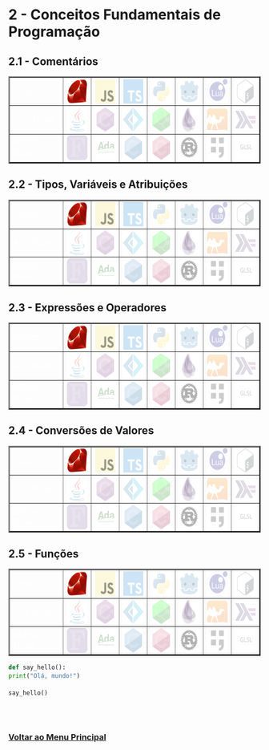 # 2 - Conceitos Fundamentais de Programação

## 2.1 - Comentários

<table id="id-21" border="2" align="center">
    <tr>
        <td colspan="2" align="left"><font size="4" color="FFFFFF">Script</font></td>
        <td align="center">
            <a href="2-Fundamentos/Comentarios.md" title="Ruby">
                <img align="center" height="50" src="..\..\Arquives/img/svg/devicon/ruby-original.svg"/>
            </a>
        </td>
        <td align="center">
            <a ref="" title="JavaScript">
                <img align="center" height="50" src="..\..\Arquives/img/svg/devicon/opacity/javascript-original.svg"/>
            </a>
        </td>
        <td align="center">
            <a ref="" title="Typescript">
                <img align="center" height="50" src="..\..\Arquives/img/svg/devicon/opacity/typescript-original.svg"/>
            </a>
        </td>
        <td align="center">
            <a ref="" title="Python">
                <img align="center" height="50" src="..\..\Arquives/img/svg/devicon/opacity/python-original.svg"/>
            </a>
        </td>
        <td align="center">
            <a ref="" title="GDscript">
                <img align="center" height="50" src="..\..\Arquives/img/svg/devicon/opacity/godot-original.svg"/>
            </a>
        </td>
        <td align="center">
            <a ref="" title="Lua">
                <img align="center" height="50" src="..\..\Arquives/img/svg/devicon/opacity/lua-original-wordmark.svg"/>
            </a>
        </td>
        <td align="center">
            <a ref="" title="Shell Script">
                <img align="center" height="50" src="..\..\Arquives/img/svg/devicon/opacity/bash-original-fundo.svg"/>
            </a>
        </td>
    </tr>
    <tr>
        <td colspan="2" align="left"><font size="4" color="FFFFFF">Alto Nível</font></td>
        <td align="center">
            <a ref="" title="Java">
                <img align="center" height="50" src="..\..\Arquives/img/svg/devicon/opacity/java-original.svg"/>
            </a>
        </td>
        <td align="center">
            <a ref="" title="C sharp">
                <img align="center" height="50" src="..\..\Arquives/img/svg/devicon/opacity/csharp-original.svg"/>
            </a>
        </td>
        <td align="center">
            <a ref="" title="F sharp">
                <img align="center" height="50" src="..\..\Arquives/img/svg/devicon/opacity/fsharp-original.svg"/>
            </a>
        </td>
        <td align="center">
            <a ref="" title="Q Sharp">
                <img align="center" height="50" src="..\..\Arquives/img/svg/devicon/opacity/qsharp-original.svg"/>
            </a>
        </td>
         <td align="center">
            <a ref="" title="Elixir">
                <img align="center" height="50" src="..\..\Arquives/img/svg/devicon/opacity/elixir-original.svg"/>
            </a>
        </td>
        <td align="center">
            <a ref="" title="OCaml">
                <img align="center" height="50" src="..\..\Arquives/img/svg/devicon/opacity/ocaml-original.svg"/>
            </a>
        </td>
        <td align="center">
            <a ref="" title="Haskell">
                <img align="center" height="50" src="..\..\Arquives/img/svg/devicon/opacity/haskell-original.svg"/>
            </a>
        </td>
    </tr>
    <tr>
        <td colspan="2" align="left"><font size="4" color="FFFFFF">Médio Nível</font></td>
        <td align="center">
            <a ref="" title="Fortran">
                <img align="center" height="50" src="..\..\Arquives/img/svg/Outhers/opacity/Fortran_logo.svg"/>
            </a>
        </td>
            <td align="center">
            <a ref="" title="Ada">
                <img align="center" height="50" src="..\..\Arquives/img/svg/Outhers/opacity/Ada_horizon_green_logo_with_slogan-edit.svg"/>
            </a>
        </td>
        <td align="center">
            <a ref="" title="C lang">
                <img align="center" height="50" src="..\..\Arquives/img/svg/devicon/opacity/c-original.svg"/>
            </a>
        </td> 
        <td align="center">
            <a ref="" title="C++ lang">
                <img align="center" height="50" src="..\..\Arquives/img/svg/devicon/opacity/cplusplus-original.svg"/>
            </a>
        </td>
        <td align="center">
            <a ref="" title="Rust">
                <img align="center" height="50" src="..\..\Arquives/img/svg/devicon/opacity/rust-plain.svg"/>
            </a>
        </td>
        <td align="center">
            <a ref="" title="Forth">
                <img align="center" height="50" src="..\..\Arquives/img/svg/Own/opacity/Forth-Language-white-background.svg"/>
            </a>
        </td>
        <td align="center">
            <a ref="" title="GLSL">
                <img align="center" height="50" src="..\..\Arquives/img/svg/Own/opacity/GLSL-Language-white-background.svg"/>
            </a>
        </td>
    </tr>
</table>

## 2.2 - Tipos, Variáveis e Atribuições

<table id="id-22" border="2" align="center">
    <tr>
        <td colspan="2" align="left"><font size="4" color="FFFFFF">Script</font></td>
        <td align="center">
            <a ref="" title="Ruby">
                <img align="center" height="50" src="..\..\Arquives/img/svg/devicon/ruby-original.svg"/>
            </a>
        </td>
        <td align="center">
            <a ref="" title="JavaScript">
                <img align="center" height="50" src="..\..\Arquives/img/svg/devicon/opacity/javascript-original.svg"/>
            </a>
        </td>
        <td align="center">
            <a ref="" title="Typescript">
                <img align="center" height="50" src="..\..\Arquives/img/svg/devicon/opacity/typescript-original.svg"/>
            </a>
        </td>
        <td align="center">
            <a ref="" title="Python">
                <img align="center" height="50" src="..\..\Arquives/img/svg/devicon/opacity/python-original.svg"/>
            </a>
        </td>
        <td align="center">
            <a ref="" title="GDscript">
                <img align="center" height="50" src="..\..\Arquives/img/svg/devicon/opacity/godot-original.svg"/>
            </a>
        </td>
        <td align="center">
            <a ref="" title="Lua">
                <img align="center" height="50" src="..\..\Arquives/img/svg/devicon/opacity/lua-original-wordmark.svg"/>
            </a>
        </td>
        <td align="center">
            <a ref="" title="Shell Script">
                <img align="center" height="50" src="..\..\Arquives/img/svg/devicon/opacity/bash-original-fundo.svg"/>
            </a>
        </td>
    </tr>
    <tr>
        <td colspan="2" align="left"><font size="4" color="FFFFFF">Alto Nível</font></td>
        <td align="center">
            <a ref="" title="Java">
                <img align="center" height="50" src="..\..\Arquives/img/svg/devicon/opacity/java-original.svg"/>
            </a>
        </td>
        <td align="center">
            <a ref="" title="C sharp">
                <img align="center" height="50" src="..\..\Arquives/img/svg/devicon/opacity/csharp-original.svg"/>
            </a>
        </td>
        <td align="center">
            <a ref="" title="F sharp">
                <img align="center" height="50" src="..\..\Arquives/img/svg/devicon/opacity/fsharp-original.svg"/>
            </a>
        </td>
        <td align="center">
            <a ref="" title="Q Sharp">
                <img align="center" height="50" src="..\..\Arquives/img/svg/devicon/opacity/qsharp-original.svg"/>
            </a>
        </td>
         <td align="center">
            <a ref="" title="Elixir">
                <img align="center" height="50" src="..\..\Arquives/img/svg/devicon/opacity/elixir-original.svg"/>
            </a>
        </td>
        <td align="center">
            <a ref="" title="OCaml">
                <img align="center" height="50" src="..\..\Arquives/img/svg/devicon/opacity/ocaml-original.svg"/>
            </a>
        </td>
        <td align="center">
            <a ref="" title="Haskell">
                <img align="center" height="50" src="..\..\Arquives/img/svg/devicon/opacity/haskell-original.svg"/>
            </a>
        </td>
    </tr>
    <tr>
        <td colspan="2" align="left"><font size="4" color="FFFFFF">Médio Nível</font></td>
        <td align="center">
            <a ref="" title="Fortran">
                <img align="center" height="50" src="..\..\Arquives/img/svg/Outhers/opacity/Fortran_logo.svg"/>
            </a>
        </td>
            <td align="center">
            <a ref="" title="Ada">
                <img align="center" height="50" src="..\..\Arquives/img/svg/Outhers/opacity/Ada_horizon_green_logo_with_slogan-edit.svg"/>
            </a>
        </td>
        <td align="center">
            <a ref="" title="C lang">
                <img align="center" height="50" src="..\..\Arquives/img/svg/devicon/opacity/c-original.svg"/>
            </a>
        </td> 
        <td align="center">
            <a ref="" title="C++ lang">
                <img align="center" height="50" src="..\..\Arquives/img/svg/devicon/opacity/cplusplus-original.svg"/>
            </a>
        </td>
        <td align="center">
            <a ref="" title="Rust">
                <img align="center" height="50" src="..\..\Arquives/img/svg/devicon/opacity/rust-plain.svg"/>
            </a>
        </td>
        <td align="center">
            <a ref="" title="Forth">
                <img align="center" height="50" src="..\..\Arquives/img/svg/Own/opacity/Forth-Language-white-background.svg"/>
            </a>
        </td>
        <td align="center">
            <a ref="" title="GLSL">
                <img align="center" height="50" src="..\..\Arquives/img/svg/Own/opacity/GLSL-Language-white-background.svg"/>
            </a>
        </td>
    </tr>
</table>

## 2.3 - Expressões e Operadores

<table id="id-23" border="2" align="center">
    <tr>
        <td colspan="2" align="left"><font size="4" color="FFFFFF">Script</font></td>
        <td align="center">
            <a ref="" title="Ruby">
                <img align="center" height="50" src="..\..\Arquives/img/svg/devicon/ruby-original.svg"/>
            </a>
        </td>
        <td align="center">
            <a ref="" title="JavaScript">
                <img align="center" height="50" src="..\..\Arquives/img/svg/devicon/opacity/javascript-original.svg"/>
            </a>
        </td>
        <td align="center">
            <a ref="" title="Typescript">
                <img align="center" height="50" src="..\..\Arquives/img/svg/devicon/opacity/typescript-original.svg"/>
            </a>
        </td>
        <td align="center">
            <a ref="" title="Python">
                <img align="center" height="50" src="..\..\Arquives/img/svg/devicon/opacity/python-original.svg"/>
            </a>
        </td>
        <td align="center">
            <a ref="" title="GDscript">
                <img align="center" height="50" src="..\..\Arquives/img/svg/devicon/opacity/godot-original.svg"/>
            </a>
        </td>
        <td align="center">
            <a ref="" title="Lua">
                <img align="center" height="50" src="..\..\Arquives/img/svg/devicon/opacity/lua-original-wordmark.svg"/>
            </a>
        </td>
        <td align="center">
            <a ref="" title="Shell Script">
                <img align="center" height="50" src="..\..\Arquives/img/svg/devicon/opacity/bash-original-fundo.svg"/>
            </a>
        </td>
    </tr>
    <tr>
        <td colspan="2" align="left"><font size="4" color="FFFFFF">Alto Nível</font></td>
        <td align="center">
            <a ref="" title="Java">
                <img align="center" height="50" src="..\..\Arquives/img/svg/devicon/opacity/java-original.svg"/>
            </a>
        </td>
        <td align="center">
            <a ref="" title="C sharp">
                <img align="center" height="50" src="..\..\Arquives/img/svg/devicon/opacity/csharp-original.svg"/>
            </a>
        </td>
        <td align="center">
            <a ref="" title="F sharp">
                <img align="center" height="50" src="..\..\Arquives/img/svg/devicon/opacity/fsharp-original.svg"/>
            </a>
        </td>
        <td align="center">
            <a ref="" title="Q Sharp">
                <img align="center" height="50" src="..\..\Arquives/img/svg/devicon/opacity/qsharp-original.svg"/>
            </a>
        </td>
         <td align="center">
            <a ref="" title="Elixir">
                <img align="center" height="50" src="..\..\Arquives/img/svg/devicon/opacity/elixir-original.svg"/>
            </a>
        </td>
        <td align="center">
            <a ref="" title="OCaml">
                <img align="center" height="50" src="..\..\Arquives/img/svg/devicon/opacity/ocaml-original.svg"/>
            </a>
        </td>
        <td align="center">
            <a ref="" title="Haskell">
                <img align="center" height="50" src="..\..\Arquives/img/svg/devicon/opacity/haskell-original.svg"/>
            </a>
        </td>
    </tr>
    <tr>
        <td colspan="2" align="left"><font size="4" color="FFFFFF">Médio Nível</font></td>
        <td align="center">
            <a ref="" title="Fortran">
                <img align="center" height="50" src="..\..\Arquives/img/svg/Outhers/opacity/Fortran_logo.svg"/>
            </a>
        </td>
            <td align="center">
            <a ref="" title="Ada">
                <img align="center" height="50" src="..\..\Arquives/img/svg/Outhers/opacity/Ada_horizon_green_logo_with_slogan-edit.svg"/>
            </a>
        </td>
        <td align="center">
            <a ref="" title="C lang">
                <img align="center" height="50" src="..\..\Arquives/img/svg/devicon/opacity/c-original.svg"/>
            </a>
        </td> 
        <td align="center">
            <a ref="" title="C++ lang">
                <img align="center" height="50" src="..\..\Arquives/img/svg/devicon/opacity/cplusplus-original.svg"/>
            </a>
        </td>
        <td align="center">
            <a ref="" title="Rust">
                <img align="center" height="50" src="..\..\Arquives/img/svg/devicon/opacity/rust-plain.svg"/>
            </a>
        </td>
        <td align="center">
            <a ref="" title="Forth">
                <img align="center" height="50" src="..\..\Arquives/img/svg/Own/opacity/Forth-Language-white-background.svg"/>
            </a>
        </td>
        <td align="center">
            <a ref="" title="GLSL">
                <img align="center" height="50" src="..\..\Arquives/img/svg/Own/opacity/GLSL-Language-white-background.svg"/>
            </a>
        </td>
    </tr>
</table>

## 2.4 - Conversões de Valores

<table id="id-24" border="2" align="center">
    <tr>
        <td colspan="2" align="left"><font size="4" color="FFFFFF">Script</font></td>
        <td align="center">
            <a ref="" title="Ruby">
                <img align="center" height="50" src="..\..\Arquives/img/svg/devicon/ruby-original.svg"/>
            </a>
        </td>
        <td align="center">
            <a ref="" title="JavaScript">
                <img align="center" height="50" src="..\..\Arquives/img/svg/devicon/opacity/javascript-original.svg"/>
            </a>
        </td>
        <td align="center">
            <a ref="" title="Typescript">
                <img align="center" height="50" src="..\..\Arquives/img/svg/devicon/opacity/typescript-original.svg"/>
            </a>
        </td>
        <td align="center">
            <a ref="" title="Python">
                <img align="center" height="50" src="..\..\Arquives/img/svg/devicon/opacity/python-original.svg"/>
            </a>
        </td>
        <td align="center">
            <a ref="" title="GDscript">
                <img align="center" height="50" src="..\..\Arquives/img/svg/devicon/opacity/godot-original.svg"/>
            </a>
        </td>
        <td align="center">
            <a ref="" title="Lua">
                <img align="center" height="50" src="..\..\Arquives/img/svg/devicon/opacity/lua-original-wordmark.svg"/>
            </a>
        </td>
        <td align="center">
            <a ref="" title="Shell Script">
                <img align="center" height="50" src="..\..\Arquives/img/svg/devicon/opacity/bash-original-fundo.svg"/>
            </a>
        </td>
    </tr>
    <tr>
        <td colspan="2" align="left"><font size="4" color="FFFFFF">Alto Nível</font></td>
        <td align="center">
            <a ref="" title="Java">
                <img align="center" height="50" src="..\..\Arquives/img/svg/devicon/opacity/java-original.svg"/>
            </a>
        </td>
        <td align="center">
            <a ref="" title="C sharp">
                <img align="center" height="50" src="..\..\Arquives/img/svg/devicon/opacity/csharp-original.svg"/>
            </a>
        </td>
        <td align="center">
            <a ref="" title="F sharp">
                <img align="center" height="50" src="..\..\Arquives/img/svg/devicon/opacity/fsharp-original.svg"/>
            </a>
        </td>
        <td align="center">
            <a ref="" title="Q Sharp">
                <img align="center" height="50" src="..\..\Arquives/img/svg/devicon/opacity/qsharp-original.svg"/>
            </a>
        </td>
         <td align="center">
            <a ref="" title="Elixir">
                <img align="center" height="50" src="..\..\Arquives/img/svg/devicon/opacity/elixir-original.svg"/>
            </a>
        </td>
        <td align="center">
            <a ref="" title="OCaml">
                <img align="center" height="50" src="..\..\Arquives/img/svg/devicon/opacity/ocaml-original.svg"/>
            </a>
        </td>
        <td align="center">
            <a ref="" title="Haskell">
                <img align="center" height="50" src="..\..\Arquives/img/svg/devicon/opacity/haskell-original.svg"/>
            </a>
        </td>
    </tr>
    <tr>
        <td colspan="2" align="left"><font size="4" color="FFFFFF">Médio Nível</font></td>
        <td align="center">
            <a ref="" title="Fortran">
                <img align="center" height="50" src="..\..\Arquives/img/svg/Outhers/opacity/Fortran_logo.svg"/>
            </a>
        </td>
            <td align="center">
            <a ref="" title="Ada">
                <img align="center" height="50" src="..\..\Arquives/img/svg/Outhers/opacity/Ada_horizon_green_logo_with_slogan-edit.svg"/>
            </a>
        </td>
        <td align="center">
            <a ref="" title="C lang">
                <img align="center" height="50" src="..\..\Arquives/img/svg/devicon/opacity/c-original.svg"/>
            </a>
        </td> 
        <td align="center">
            <a ref="" title="C++ lang">
                <img align="center" height="50" src="..\..\Arquives/img/svg/devicon/opacity/cplusplus-original.svg"/>
            </a>
        </td>
        <td align="center">
            <a ref="" title="Rust">
                <img align="center" height="50" src="..\..\Arquives/img/svg/devicon/opacity/rust-plain.svg"/>
            </a>
        </td>
        <td align="center">
            <a ref="" title="Forth">
                <img align="center" height="50" src="..\..\Arquives/img/svg/Own/opacity/Forth-Language-white-background.svg"/>
            </a>
        </td>
        <td align="center">
            <a ref="" title="GLSL">
                <img align="center" height="50" src="..\..\Arquives/img/svg/Own/opacity/GLSL-Language-white-background.svg"/>
            </a>
        </td>
    </tr>
</table>

## 2.5 - Funções

<table id="id-25" border="2" align="center">
    <tr>
        <td colspan="2" align="left"><font size="4" color="FFFFFF">Script</font></td>
        <td align="center">
            <a ref="" title="Ruby">
                <img align="center" height="50" src="..\..\Arquives/img/svg/devicon/ruby-original.svg"/>
            </a>
        </td>
        <td align="center">
            <a ref="" title="JavaScript">
                <img align="center" height="50" src="..\..\Arquives/img/svg/devicon/opacity/javascript-original.svg"/>
            </a>
        </td>
        <td align="center">
            <a ref="" title="Typescript">
                <img align="center" height="50" src="..\..\Arquives/img/svg/devicon/opacity/typescript-original.svg"/>
            </a>
        </td>
        <td align="center">
            <a ref="" title="Python">
                <img align="center" height="50" src="..\..\Arquives/img/svg/devicon/opacity/python-original.svg"/>
            </a>
        </td>
        <td align="center">
            <a ref="" title="GDscript">
                <img align="center" height="50" src="..\..\Arquives/img/svg/devicon/opacity/godot-original.svg"/>
            </a>
        </td>
        <td align="center">
            <a ref="" title="Lua">
                <img align="center" height="50" src="..\..\Arquives/img/svg/devicon/opacity/lua-original-wordmark.svg"/>
            </a>
        </td>
        <td align="center">
            <a ref="" title="Shell Script">
                <img align="center" height="50" src="..\..\Arquives/img/svg/devicon/opacity/bash-original-fundo.svg"/>
            </a>
        </td>
    </tr>
    <tr>
        <td colspan="2" align="left"><font size="4" color="FFFFFF">Alto Nível</font></td>
        <td align="center">
            <a ref="" title="Java">
                <img align="center" height="50" src="..\..\Arquives/img/svg/devicon/opacity/java-original.svg"/>
            </a>
        </td>
        <td align="center">
            <a ref="" title="C sharp">
                <img align="center" height="50" src="..\..\Arquives/img/svg/devicon/opacity/csharp-original.svg"/>
            </a>
        </td>
        <td align="center">
            <a ref="" title="F sharp">
                <img align="center" height="50" src="..\..\Arquives/img/svg/devicon/opacity/fsharp-original.svg"/>
            </a>
        </td>
        <td align="center">
            <a ref="" title="Q Sharp">
                <img align="center" height="50" src="..\..\Arquives/img/svg/devicon/opacity/qsharp-original.svg"/>
            </a>
        </td>
         <td align="center">
            <a ref="" title="Elixir">
                <img align="center" height="50" src="..\..\Arquives/img/svg/devicon/opacity/elixir-original.svg"/>
            </a>
        </td>
        <td align="center">
            <a ref="" title="OCaml">
                <img align="center" height="50" src="..\..\Arquives/img/svg/devicon/opacity/ocaml-original.svg"/>
            </a>
        </td>
        <td align="center">
            <a ref="" title="Haskell">
                <img align="center" height="50" src="..\..\Arquives/img/svg/devicon/opacity/haskell-original.svg"/>
            </a>
        </td>
    </tr>
    <tr>
        <td colspan="2" align="left"><font size="4" color="FFFFFF">Médio Nível</font></td>
        <td align="center">
            <a ref="" title="Fortran">
                <img align="center" height="50" src="..\..\Arquives/img/svg/Outhers/opacity/Fortran_logo.svg"/>
            </a>
        </td>
            <td align="center">
            <a ref="" title="Ada">
                <img align="center" height="50" src="..\..\Arquives/img/svg/Outhers/opacity/Ada_horizon_green_logo_with_slogan-edit.svg"/>
            </a>
        </td>
        <td align="center">
            <a ref="" title="C lang">
                <img align="center" height="50" src="..\..\Arquives/img/svg/devicon/opacity/c-original.svg"/>
            </a>
        </td> 
        <td align="center">
            <a ref="" title="C++ lang">
                <img align="center" height="50" src="..\..\Arquives/img/svg/devicon/opacity/cplusplus-original.svg"/>
            </a>
        </td>
        <td align="center">
            <a ref="" title="Rust">
                <img align="center" height="50" src="..\..\Arquives/img/svg/devicon/opacity/rust-plain.svg"/>
            </a>
        </td>
        <td align="center">
            <a ref="" title="Forth">
                <img align="center" height="50" src="..\..\Arquives/img/svg/Own/opacity/Forth-Language-white-background.svg"/>
            </a>
        </td>
        <td align="center">
            <a ref="" title="GLSL">
                <img align="center" height="50" src="..\..\Arquives/img/svg/Own/opacity/GLSL-Language-white-background.svg"/>
            </a>
        </td>
    </tr>
</table>


```python
def say_hello():
print("Olá, mundo!")

say_hello()
```


<br><br>

### [Voltar ao Menu Principal](README-PTBR.md)